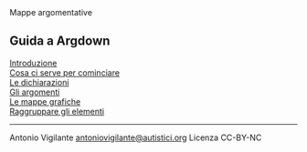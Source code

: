 <link rel="stylesheet" href="../assets/style.css">

<div class="button orange">
Mappe argomentative
</div>

## Guida a Argdown

[Introduzione](introduzione.md)  
[Cosa ci serve per cominciare](cominciare.md)  
[Le dichiarazioni](dichiarazioni.md)   
[Gli argomenti](argomenti.md)  
[Le mappe grafiche](mappe-grafiche.md)  
[Raggruppare gli elementi](raggruppare-gli-elementi.md)  
 
---
Antonio Vigilante
antoniovigilante@autistici.org
Licenza CC-BY-NC
